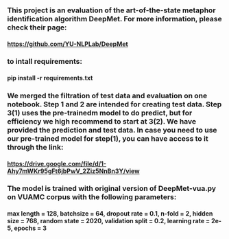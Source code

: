 ### This project is an evaluation of the art-of-the-state metaphor identification algorithm DeepMet. For more information, please check their page:
####     https://github.com/YU-NLPLab/DeepMet
### to intall requirements:
####     pip install -r requirements.txt
### We merged the filtration of test data and evaluation on one notebook. Step 1 and 2 are intended for creating test data. Step 3(1) uses the pre-trainedm model to do predict, but for efficiency we high recommend to start at 3(2). We have provided the prediction and test data. In case you need to use our pre-trained model for step(1), you can have access to it through the link:
####     https://drive.google.com/file/d/1-Ahy7mWKr95gFt6jbPwV_2Ziz5NnBn3Y/view
### The model is trained with original version of DeepMet-vua.py on VUAMC corpus with the following parameters:
#### max length = 128, batchsize = 64, dropout rate = 0.1, n-fold = 2, hidden size = 768, random state = 2020, validation split = 0.2, learning rate = 2e-5, epochs = 3
